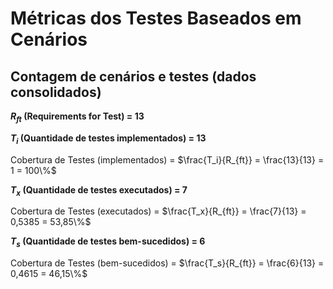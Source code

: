 # Métricas dos Testes Baseados em Cenários

## Contagem de cenários e testes (dados consolidados)

**$R_{ft}$ (Requirements for Test) = 13**

**$T_{i}$ (Quantidade de testes implementados) = 13**

Cobertura de Testes (implementados) = $\frac{T_i}{R_{ft}} = \frac{13}{13} = 1 = 100\%$

**$T_{x}$ (Quantidade de testes executados) = 7**

Cobertura de Testes (executados) = $\frac{T_x}{R_{ft}} = \frac{7}{13} = 0,5385 = 53,85\%$

**$T_{s}$ (Quantidade de testes bem-sucedidos) = 6**

Cobertura de Testes (bem-sucedidos) = $\frac{T_s}{R_{ft}} = \frac{6}{13} = 0,4615 = 46,15\%$
